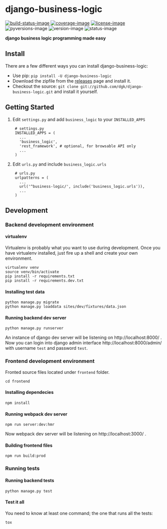 # django-business-logic

[![build-status-image]][travis] [![coverage-image]][codecov] [![license-image]][license] ![pyversions-image] ![version-image] ![status-image]

**django business logic programming made easy**

## Install
There are a few different ways you can install django-business-logic:

* Use pip: `pip install -U django-business-logic`
* Download the zipfile from the [releases](https://github.com/dgk/django-business-logic/releases) page and install it. 
* Checkout the source: `git clone git://github.com/dgk/django-business-logic.git` and install it yourself.

## Getting Started

1. Edit `settings.py` and add  `business_logic` to your `INSTALLED_APPS` 
    
        # settings.py
        INSTALLED_APPS = (
          ...
          'business_logic',
          'rest_framework', # optional, for browsable API only
          ...
        )

1. Edit `urls.py` and include `business_logic.urls`
 
        # urls.py
        urlpatterns = (
          ...
          url('^business-logic/', include('business_logic.urls')),
          ...
        )

## Development

### Backend development environment
#### virtualenv
Virtualenv is probably what you want to use during development.
Once you have virtualenv installed, just fire up a shell and create your own environment.
```
virtualenv venv
source venv/bin/activate
pip install -r requirements.txt
pip install -r requirements.dev.txt
```
#### Installing test data
```
python manage.py migrate
python manage.py loaddata sites/dev/fixtures/data.json
```
#### Running backend dev server

```
python manage.py runserver
```
An instance of django dev server will be listening on http://localhost:8000/ .
Now you can login into django admin interface http://localhost:8000/admin/
with username `test` and password `test`.
### Frontend development environment
Fronted source files located under `frontend` folder.
```
cd frontend
```
#### Installing dependecies

```
npm install
```
#### Running webpack dev server

```
npm run server:dev:hmr
```
Now webpack dev server will be listening on http://localhost:3000/ .

#### Building frontend files
```
npm run build:prod
```

### Running tests
#### Running backend tests
```
python manage.py test
```
#### Test it all
You need to know at least one command; the one that runs all the tests:

```
tox
```



[build-status-image]: https://img.shields.io/travis/dgk/django-business-logic.svg
[coverage-image]: https://img.shields.io/codecov/c/github/dgk/django-business-logic.svg
[codecov]: https://codecov.io/gh/dgk/django-business-logic
[travis]: http://travis-ci.org/dgk/django-business-logic?branch=master
[license-image]: https://img.shields.io/pypi/l/django-business-logic.svg
[license]: https://github.com/dgk/django-business-logic/blob/master/LICENSE.txt
[pyversions-image]: https://img.shields.io/pypi/pyversions/django-business-logic.svg
[version-image]: https://img.shields.io/pypi/v/django-business-logic.svg
[status-image]: https://img.shields.io/pypi/status/django-business-logic.svg
